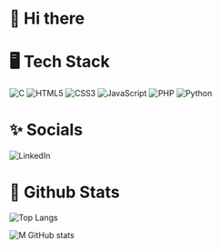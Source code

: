 # 👋 Hi there 

# 🖥 Tech Stack
![C](https://img.shields.io/badge/c-%2300599C.svg?style=for-the-badge&logo=c&logoColor=white) 	![HTML5](https://img.shields.io/badge/html5-%23E34F26.svg?style=for-the-badge&logo=html5&logoColor=white) ![CSS3](https://img.shields.io/badge/css3-%231572B6.svg?style=for-the-badge&logo=css3&logoColor=white) ![JavaScript](https://img.shields.io/badge/javascript-%23323330.svg?style=for-the-badge&logo=javascript&logoColor=%23F7DF1E) ![PHP](https://img.shields.io/badge/php-%23777BB4.svg?style=for-the-badge&logo=php&logoColor=white) ![Python](https://img.shields.io/badge/python-3670A0?style=for-the-badge&logo=python&logoColor=ffdd54)

# ✨ Socials 
![LinkedIn](https://img.shields.io/badge/linkedin-%230077B5.svg?style=for-the-badge&logo=linkedin&logoColor=white)

# 🌼 Github Stats

![Top Langs](https://github-readme-stats.vercel.app/api/top-langs/?username=mabeatrizsc&langs_count=7&theme=dracula)


![M GitHub stats](https://github-readme-stats.vercel.app/api?username=mabeatrizsc&show_icons=true&theme=dracula)
